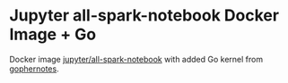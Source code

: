 # Jupyter all-spark-notebook Docker Image + Go

Docker image [jupyter/all-spark-notebook](https://hub.docker.com/r/jupyter/all-spark-notebook) with added Go kernel from [gophernotes](https://github.com/gopherdata/gophernotes).